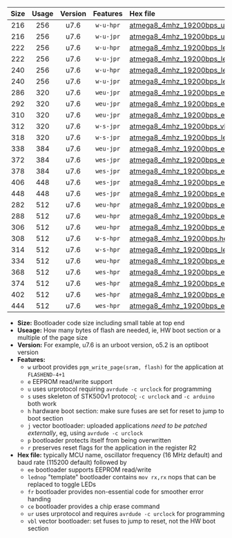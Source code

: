 |Size|Usage|Version|Features|Hex file|
|:-:|:-:|:-:|:-:|:--|
|216|256|u7.6|`w-u-hpr`|[atmega8_4mhz_19200bps_ur.hex](https://raw.githubusercontent.com/stefanrueger/urboot/main/atmega8_4mhz_19200bps_ur.hex)|
|216|256|u7.6|`w-u-jpr`|[atmega8_4mhz_19200bps_ur_vbl.hex](https://raw.githubusercontent.com/stefanrueger/urboot/main/atmega8_4mhz_19200bps_ur_vbl.hex)|
|222|256|u7.6|`w-u-hpr`|[atmega8_4mhz_19200bps_lednop_ur.hex](https://raw.githubusercontent.com/stefanrueger/urboot/main/atmega8_4mhz_19200bps_lednop_ur.hex)|
|222|256|u7.6|`w-u-jpr`|[atmega8_4mhz_19200bps_lednop_ur_vbl.hex](https://raw.githubusercontent.com/stefanrueger/urboot/main/atmega8_4mhz_19200bps_lednop_ur_vbl.hex)|
|240|256|u7.6|`w-u-hpr`|[atmega8_4mhz_19200bps_lednop_fr_ur.hex](https://raw.githubusercontent.com/stefanrueger/urboot/main/atmega8_4mhz_19200bps_lednop_fr_ur.hex)|
|240|256|u7.6|`w-u-jpr`|[atmega8_4mhz_19200bps_lednop_fr_ur_vbl.hex](https://raw.githubusercontent.com/stefanrueger/urboot/main/atmega8_4mhz_19200bps_lednop_fr_ur_vbl.hex)|
|286|320|u7.6|`weu-jpr`|[atmega8_4mhz_19200bps_ee_ur_vbl.hex](https://raw.githubusercontent.com/stefanrueger/urboot/main/atmega8_4mhz_19200bps_ee_ur_vbl.hex)|
|292|320|u7.6|`weu-jpr`|[atmega8_4mhz_19200bps_ee_lednop_ur_vbl.hex](https://raw.githubusercontent.com/stefanrueger/urboot/main/atmega8_4mhz_19200bps_ee_lednop_ur_vbl.hex)|
|310|320|u7.6|`weu-jpr`|[atmega8_4mhz_19200bps_ee_lednop_fr_ur_vbl.hex](https://raw.githubusercontent.com/stefanrueger/urboot/main/atmega8_4mhz_19200bps_ee_lednop_fr_ur_vbl.hex)|
|312|320|u7.6|`w-s-jpr`|[atmega8_4mhz_19200bps_vbl.hex](https://raw.githubusercontent.com/stefanrueger/urboot/main/atmega8_4mhz_19200bps_vbl.hex)|
|318|320|u7.6|`w-s-jpr`|[atmega8_4mhz_19200bps_lednop_vbl.hex](https://raw.githubusercontent.com/stefanrueger/urboot/main/atmega8_4mhz_19200bps_lednop_vbl.hex)|
|338|384|u7.6|`weu-jpr`|[atmega8_4mhz_19200bps_ee_lednop_fr_ce_ur_vbl.hex](https://raw.githubusercontent.com/stefanrueger/urboot/main/atmega8_4mhz_19200bps_ee_lednop_fr_ce_ur_vbl.hex)|
|372|384|u7.6|`wes-jpr`|[atmega8_4mhz_19200bps_ee_vbl.hex](https://raw.githubusercontent.com/stefanrueger/urboot/main/atmega8_4mhz_19200bps_ee_vbl.hex)|
|378|384|u7.6|`wes-jpr`|[atmega8_4mhz_19200bps_ee_lednop_vbl.hex](https://raw.githubusercontent.com/stefanrueger/urboot/main/atmega8_4mhz_19200bps_ee_lednop_vbl.hex)|
|406|448|u7.6|`wes-jpr`|[atmega8_4mhz_19200bps_ee_lednop_fr_vbl.hex](https://raw.githubusercontent.com/stefanrueger/urboot/main/atmega8_4mhz_19200bps_ee_lednop_fr_vbl.hex)|
|448|448|u7.6|`wes-jpr`|[atmega8_4mhz_19200bps_ee_lednop_fr_ce_vbl.hex](https://raw.githubusercontent.com/stefanrueger/urboot/main/atmega8_4mhz_19200bps_ee_lednop_fr_ce_vbl.hex)|
|282|512|u7.6|`weu-hpr`|[atmega8_4mhz_19200bps_ee_ur.hex](https://raw.githubusercontent.com/stefanrueger/urboot/main/atmega8_4mhz_19200bps_ee_ur.hex)|
|288|512|u7.6|`weu-hpr`|[atmega8_4mhz_19200bps_ee_lednop_ur.hex](https://raw.githubusercontent.com/stefanrueger/urboot/main/atmega8_4mhz_19200bps_ee_lednop_ur.hex)|
|306|512|u7.6|`weu-hpr`|[atmega8_4mhz_19200bps_ee_lednop_fr_ur.hex](https://raw.githubusercontent.com/stefanrueger/urboot/main/atmega8_4mhz_19200bps_ee_lednop_fr_ur.hex)|
|308|512|u7.6|`w-s-hpr`|[atmega8_4mhz_19200bps.hex](https://raw.githubusercontent.com/stefanrueger/urboot/main/atmega8_4mhz_19200bps.hex)|
|314|512|u7.6|`w-s-hpr`|[atmega8_4mhz_19200bps_lednop.hex](https://raw.githubusercontent.com/stefanrueger/urboot/main/atmega8_4mhz_19200bps_lednop.hex)|
|334|512|u7.6|`weu-hpr`|[atmega8_4mhz_19200bps_ee_lednop_fr_ce_ur.hex](https://raw.githubusercontent.com/stefanrueger/urboot/main/atmega8_4mhz_19200bps_ee_lednop_fr_ce_ur.hex)|
|368|512|u7.6|`wes-hpr`|[atmega8_4mhz_19200bps_ee.hex](https://raw.githubusercontent.com/stefanrueger/urboot/main/atmega8_4mhz_19200bps_ee.hex)|
|374|512|u7.6|`wes-hpr`|[atmega8_4mhz_19200bps_ee_lednop.hex](https://raw.githubusercontent.com/stefanrueger/urboot/main/atmega8_4mhz_19200bps_ee_lednop.hex)|
|402|512|u7.6|`wes-hpr`|[atmega8_4mhz_19200bps_ee_lednop_fr.hex](https://raw.githubusercontent.com/stefanrueger/urboot/main/atmega8_4mhz_19200bps_ee_lednop_fr.hex)|
|444|512|u7.6|`wes-hpr`|[atmega8_4mhz_19200bps_ee_lednop_fr_ce.hex](https://raw.githubusercontent.com/stefanrueger/urboot/main/atmega8_4mhz_19200bps_ee_lednop_fr_ce.hex)|

- **Size:** Bootloader code size including small table at top end
- **Useage:** How many bytes of flash are needed, ie, HW boot section or a multiple of the page size
- **Version:** For example, u7.6 is an urboot version, o5.2 is an optiboot version
- **Features:**
  + `w` urboot provides `pgm_write_page(sram, flash)` for the application at `FLASHEND-4+1`
  + `e` EEPROM read/write support
  + `u` uses urprotocol requiring `avrdude -c urclock` for programming
  + `s` uses skeleton of STK500v1 protocol; `-c urclock` and `-c arduino` both work
  + `h` hardware boot section: make sure fuses are set for reset to jump to boot section
  + `j` vector bootloader: uploaded applications *need to be patched externally*, eg, using `avrdude -c urclock`
  + `p` bootloader protects itself from being overwritten
  + `r` preserves reset flags for the application in the register R2
- **Hex file:** typically MCU name, oscillator frequency (16 MHz default) and baud rate (115200 default) followed by
  + `ee` bootloader supports EEPROM read/write
  + `lednop` "template" bootloader contains `mov rx,rx` nops that can be replaced to toggle LEDs
  + `fr` bootloader provides non-essential code for smoother error handing
  + `ce` bootloader provides a chip erase command
  + `ur` uses urprotocol and requires `avrdude -c urclock` for programming
  + `vbl` vector bootloader: set fuses to jump to reset, not the HW boot section
